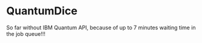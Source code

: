 # QuantumDice

So far without IBM Quantum API, because of up to 7 minutes waiting time in the job queue!!!
